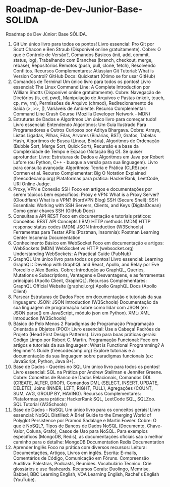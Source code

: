 # Roadmap-de-Dev-Junior-Base-SOLIDA


Roadmap de Dev Júnior: Base SÓLIDA.
1. Git
Um único livro para todos os pontos!
Livro essencial: Pro Git por Scott Chacon e Ben Straub (Disponível online gratuitamente).
Cobre: O que é Controle de Versão?, Comandos Básicos (init, add, commit, status, log), Trabalhando com Branches (branch, checkout, merge, rebase), Repositórios Remotos (push, pull, clone, fetch), Resolvendo Conflitos.
Recursos Complementares:
Atlassian Git Tutorial: What is Version Control?
GitHub Docs: Quickstart (Ótimo se for usar GitHub)
2. Comandos de Terminal
Um único livro para todos os pontos!
Livro essencial: The Linux Command Line: A Complete Introduction por William Shotts (Disponível online gratuitamente).
Cobre: Navegação de Diretórios (ls, cd, pwd), Manipulação de Arquivos e Pastas (mkdir, touch, cp, mv, rm), Permissões de Arquivo (chmod), Redirecionamento de Saída (>, >>, |), Variáveis de Ambiente.
Recurso Complementar:
Command Line Crash Course (Mozilla Developer Network - MDN)
3. Estruturas de Dados e Algoritmos
Um único livro para começar tudo!
Livro essencial: Entendendo Algoritmos: Um Guia Ilustrado Para Programadores e Outros Curiosos por Aditya Bhargava.
Cobre: Arrays, Listas Ligadas, Pilhas, Filas, Árvores (Binárias, BST), Grafos, Tabelas Hash, Algoritmos de Busca (Linear, Binária), Algoritmos de Ordenação (Bubble Sort, Merge Sort, Quick Sort), Recursão e a base da Complexidade de Tempo e Espaço (Notação Big O).
Se quiser aprofundar:
Livro: Estruturas de Dados e Algoritmos em Java por Robert Lafore (ou Python, C++ - busque a versão para sua linguagem).
Livro para consulta avançada: Algoritmos: Teoria e Prática (CLRS) por Cormen et al.
Recurso Complementar:
Big O Notation Explained (freecodecamp.org)
Plataformas para prática: HackerRank, LeetCode, URI Online Judge.
4. Proxy, VPN e Conexão SSH
Foco em artigos e documentações por serem tópicos bem específicos:
Proxy e VPN:
What is a Proxy Server? (Cloudflare)
What is a VPN? (NordVPN Blog)
SSH (Secure Shell):
SSH Essentials: Working with SSH Servers, Clients, and Keys (DigitalOcean)
Como gerar chaves SSH (GitHub Docs)
5. Consultas a API REST
Foco em documentação e tutoriais práticos:
Conceitos:
REST API Concepts (IBM)
HTTP methods (MDN)
HTTP response status codes (MDN)
JSON Introduction (W3Schools)
Ferramentas para Testar APIs (Postman, Insomnia):
Postman Learning Center
Insomnia Documentation
6. Conhecimento Básico em WebSocket
Foco em documentação e artigos:
WebSockets (MDN)
WebSocket vs HTTP (websocket.org)
Understanding WebSockets: A Practical Guide (PubNub)
7. GraphQL
Um único livro para todos os pontos!
Livro essencial: Learning GraphQL: Develop with GraphQL and React, Apollo, and Relay por Eve Porcello e Alex Banks.
Cobre: Introdução ao GraphQL, Queries, Mutations e Subscriptions, Vantagens e Desvantagens, e as ferramentas principais (Apollo Client, GraphiQL).
Recursos Complementares:
GraphQL Official Website (graphql.org)
Apollo GraphQL Docs (Apollo Client)
8. Parsear Estruturas de Dados
Foco em documentação e tutoriais da sua linguagem:
JSON:
JSON Introduction (W3Schools)
Documentação da sua linguagem de programação sobre como lidar com JSON (ex: JSON.parse() em JavaScript, módulo json em Python).
XML:
XML Introduction (W3Schools)
9. Básico de Pelo Menos 2 Paradigmas de Programação
Programação Orientada a Objetos (POO):
Livro essencial: Use a Cabeça! Padrões de Projeto (Head First Design Patterns).
Livro para boas práticas gerais: Código Limpo por Robert C. Martin.
Programação Funcional:
Foco em artigos e tutoriais da sua linguagem:
What is Functional Programming? A Beginner's Guide (freecodecamp.org)
Explore tutoriais e a documentação da sua linguagem sobre paradigmas funcionais (ex: JavaScript, Python, Java 8+).
10. Base de Dados - Queries no SQL
Um único livro para todos os pontos!
Livro essencial: SQL na Prática por Andrew Stellman e Jennifer Greene.
Cobre: Conceitos de Banco de Dados Relacionais, Comandos DDL (CREATE, ALTER, DROP), Comandos DML (SELECT, INSERT, UPDATE, DELETE), Joins (INNER, LEFT, RIGHT, FULL), Agregações (COUNT, SUM, AVG, GROUP BY, HAVING).
Recursos Complementares:
Plataformas para prática: HackerRank SQL, LeetCode SQL, SQLZoo.
SQL Tutorial (W3Schools)
11. Base de Dados - NoSQL
Um único livro para os conceitos gerais!
Livro essencial: NoSQL Distilled: A Brief Guide to the Emerging World of Polyglot Persistence por Pramod Sadalage e Martin Fowler.
Cobre: O que é NoSQL?, Tipos de Bancos de Dados NoSQL (Documento, Chave-Valor, Coluna, Grafo), Casos de Uso para NoSQL.
Para exemplos específicos (MongoDB, Redis), as documentações oficiais são o melhor caminho para o detalhe:
MongoDB Documentation
Redis Documentation
12. Aprender Inglês
Foco na prática com diversos recursos:
Leitura: Documentações, Artigos, Livros em inglês.
Escrita: E-mails, Comentários de Código, Comunicação em Fóruns.
Compreensão Auditiva: Palestras, Podcasts, Reuniões.
Vocabulário Técnico: Crie glossários e use flashcards.
Recursos Gerais: Duolingo, Memrise, Babbel, BBC Learning English, VOA Learning English, Rachel's English (YouTube).
